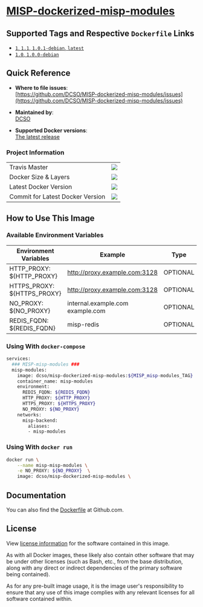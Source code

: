 # [MISP-dockerized-misp-modules](https://github.com/DCSO/MISP-dockerized-misp-modules)

## Supported Tags and Respective `Dockerfile` Links

- [`1`, `1.1`, `1.0.1-debian`, `latest`][2]
- [`1.0`, `1.0.0-debian`][1]

[1]: https://github.com/DCSO/MISP-dockerized-misp-modules/blob/master/1.0-debian/Dockerfile
[2]: https://github.com/DCSO/MISP-dockerized-misp-modules/blob/master/1.1-debian/Dockerfile

## Quick Reference

-	**Where to file issues**:  
	[https://github.com/DCSO/MISP-dockerized-misp-modules/issues](https://github.com/DCSO/MISP-dockerized-misp-modules/issues)

-	**Maintained by**:  
	[DCSO](https://github.com/DCSO)

-	**Supported Docker versions**:  
	[The latest release](https://github.com/docker/docker-ce/releases/latest)

### Project Information

|                                  |                 |
|-                                 |-                |
| Travis Master                    | [![][101]][102] |
| Docker Size & Layers             | [![][104]][107] |
| Latest Docker Version            | [![][105]][107] |
| Commit for Latest Docker Version | [![][106]][107] |

[101]: https://travis-ci.org/DCSO/MISP-dockerized-misp-modules.svg?branch=master
[102]: https://travis-ci.org/DCSO/MISP-dockerized-misp-modules
[104]: https://images.microbadger.com/badges/image/dcso/misp-dockerized-misp-modules.svg
[105]: https://images.microbadger.com/badges/version/dcso/misp-dockerized-misp-modules.svg
[106]: https://images.microbadger.com/badges/commit/dcso/misp-dockerized-misp-modules.svg
[107]: https://microbadger.com/images/dcso/misp-dockerized-misp-modules


## How to Use This Image

### Available Environment Variables

| Environment Variables       | Example                          | Type     |
| --------------------------- | -------------------------------- | -------- |
| HTTP_PROXY: ${HTTP_PROXY}   | http://proxy.example.com:3128    | OPTIONAL |
| HTTPS_PROXY: ${HTTPS_PROXY} | http://proxy.example.com:3128    | OPTIONAL |
| NO_PROXY: ${NO_PROXY}       | internal.example.com example.com | OPTIONAL |
| REDIS_FQDN: ${REDIS_FQDN}   | misp-redis                       | OPTIONAL |

### Using With `docker-compose`
``` bash
services:
  ### MISP-misp-modules ###
  misp-modules:
    image: dcso/misp-dockerized-misp-modules:${MISP_misp-modules_TAG}
    container_name: misp-modules
    environment: 
      REDIS_FQDN: ${REDIS_FQDN}
      HTTP_PROXY: ${HTTP_PROXY}
      HTTPS_PROXY: ${HTTPS_PROXY}
      NO_PROXY: ${NO_PROXY}
    networks:
      misp-backend:
        aliases:
        - misp-modules
```


### Using With `docker run`
``` bash
docker run \
    --name misp-misp-modules \
    -e NO_PROXY: ${NO_PROXY}  \
    image: dcso/misp-dockerized-misp-modules \
```


## Documentation
You can also find the [Dockerfile](https://github.com/DCSO/MISP-dockerized-misp-modules/) at Github.com.


## License

View [license information](https://github.com/DCSO/MISP-dockerized-proxy/blob/master/LICENSE) for the software contained in this image.

As with all Docker images, these likely also contain other software that may be under other licenses (such as Bash, etc., from the base distribution, along with any direct or indirect dependencies of the primary software being contained).

As for any pre-built image usage, it is the image user's responsibility to ensure that any use of this image complies with any relevant licenses for all software contained within.
